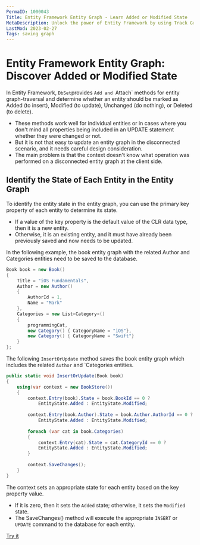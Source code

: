 ```yaml
---
PermaID: 1000043
Title: Entity Framework Entity Graph - Learn Added or Modified State
MetaDescription: Unlock the power of Entity Framework by using Track Graph to add, attach, or update tracked entities. Learn how to use the 'TrackGraph' method to specify if an entity should be tracked or not.
LastMod: 2023-02-27
Tags: saving graph
---
```


# Entity Framework Entity Graph: Discover Added or Modified State

In Entity Framework, `DbSet`provides `Add and `Attach` methods for entity graph-traversal and determine whether an entity should be marked as Added (to insert), Modified (to update), Unchanged (do nothing), or Deleted (to delete).

 - These methods work well for individual entities or in cases where you don't mind all properties being included in an UPDATE statement whether they were changed or not.
 - But it is not that easy to update an entity graph in the disconnected scenario, and it needs careful design consideration.
 - The main problem is that the context doesn't know what operation was performed on a disconnected entity graph at the client side.

## Identify the State of Each Entity in the Entity Graph

To identify the entity state in the entity graph, you can use the primary key property of each entity to determine its state.

 - If a value of the key property is the default value of the CLR data type, then it is a new entity. 
 - Otherwise, it is an existing entity, and it must have already been previously saved and now needs to be updated.

In the following example, the book entity graph with the related Author and Categories entities need to be saved to the database.

```csharp
Book book = new Book()
{
    Title = "iOS Fundamentals",
    Author = new Author()
    {
        AuthorId = 1,
        Name = "Mark"
    },
    Categories = new List<Category>()
    {
        programmingCat, 
        new Category() { CategoryName = "iOS"},
        new Category() { CategoryName = "Swift"}
    }
};
```

The following `InsertOrUpdate` method saves the book entity graph which includes the related `Author` and `Categories entities. 

```csharp
public static void InsertOrUpdate(Book book)
{
    using(var context = new BookStore())
    {
        context.Entry(book).State = book.BookId == 0 ? 
            EntityState.Added : EntityState.Modified;
        
        context.Entry(book.Author).State = book.Author.AuthorId == 0 ? 
            EntityState.Added : EntityState.Modified;
    
        foreach (var cat in book.Categories)
        {
            context.Entry(cat).State = cat.CategoryId == 0 ? 
            EntityState.Added : EntityState.Modified;
        }
        
        context.SaveChanges();
    }
}
```

The context sets an appropriate state for each entity based on the key property value. 

 - If it is zero, then it sets the `Added` state; otherwise, it sets the `Modified` state. 
 - The SaveChanges() method will execute the appropriate `INSERT` or `UPDATE` command to the database for each entity.

[Try it](https://dotnetfiddle.net/QH89br)